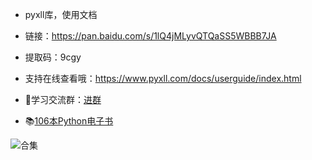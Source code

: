 - pyxll库，使用文档
- 链接：https://pan.baidu.com/s/1lQ4jMLyvQTQaSS5WBBB7JA
- 提取码：9cgy
- 支持在线查看哦：https://www.pyxll.com/docs/userguide/index.html




- 🚸学习交流群：[进群](https://mp.weixin.qq.com/s/oLSUxE1RwTFK5iJFb-jFgQ) 
- 📚[106本Python电子书](https://mp.weixin.qq.com/s/Wa27Or7SaChF5rCw7LLdVg)

![合集](https://img-blog.csdnimg.cn/20210303170458567.jpg?x-oss-process=image/watermark,type_ZmFuZ3poZW5naGVpdGk,shadow_10,text_aHR0cHM6Ly9ibG9nLmNzZG4ubmV0L3dlaXhpbl80MjMyMTUxNw==,size_16,color_FFFFFF,t_70#pic_center)